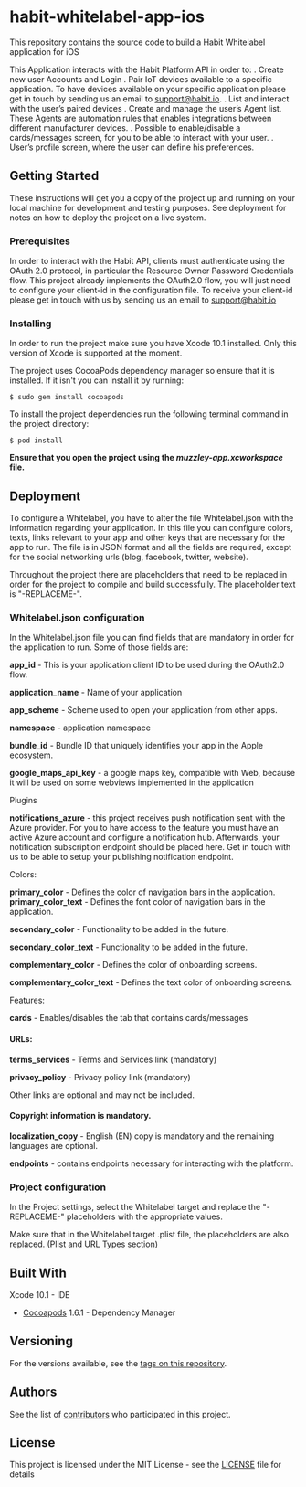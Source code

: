 # habit-whitelabel-app-ios

This repository contains the source code to build a Habit Whitelabel application for iOS 

This Application interacts with the Habit Platform API in order to:
. Create new user Accounts and Login
. Pair IoT devices available to a specific application. To have devices available on your specific application please get in touch by sending us an email to support@habit.io.
. List and interact with the user’s paired devices
. Create and manage the user’s Agent list. These Agents are automation rules that enables integrations between different manufacturer devices.
. Possible to enable/disable a cards/messages screen, for you to be able to interact with your user. 
. User’s profile screen, where the user can define his preferences.

## Getting Started

These instructions will get you a copy of the project up and running on your local machine for development and testing purposes. See deployment for notes on how to deploy the project on a live system.

### Prerequisites

In order to interact with the Habit API, clients must authenticate using the OAuth 2.0 protocol, in particular the Resource Owner Password Credentials flow. 
This project already implements the OAuth2.0 flow, you will just need to configure your client-id in the configuration file. To receive your client-id please get in touch with us by sending us an email to support@habit.io



### Installing


In order to run the project make sure you have Xcode 10.1 installed. Only this version of Xcode is supported at the moment.

The project uses CocoaPods dependency manager so ensure that it is installed. If it isn't you can install it by running:
```
$ sudo gem install cocoapods
```


To install the project dependencies run the following terminal command in the project directory: 
```
$ pod install
```

**Ensure that you open the project using the *muzzley-app.xcworkspace* file.**

## Deployment

To configure a Whitelabel, you have to alter the file Whitelabel.json with the information regarding your application. In this file you can configure colors, texts, links relevant to your app and other keys that are necessary for the app to run. The file is in JSON format and all the fields are required, except for the social networking urls (blog, facebook, twitter, website).

Throughout the project there are placeholders that need to be replaced in order for the project to compile and build successfully. The placeholder text is "-REPLACEME-". 

### Whitelabel.json configuration

In the Whitelabel.json file you can find fields that are mandatory in order for the application to run. Some of those fields are:

**app_id** - This is your application client ID to be used during the OAuth2.0 flow.

**application_name**  - Name of your application

**app_scheme** - Scheme used to open your application from other apps.

**namespace** - application namespace

**bundle_id** - Bundle ID that uniquely identifies your app in the Apple ecosystem.

**google_maps_api_key** -  a google maps key, compatible with Web, because it will be used on some webviews implemented in the application

Plugins 

**notifications_azure** -  this project receives push notification sent with the Azure provider. For you to have access to the feature you must have an active Azure account and configure a notification hub. Afterwards, your notification subscription endpoint should be placed here. Get in touch with us to be able to setup your publishing notification endpoint.

Colors: 

**primary_color** - Defines the color of navigation bars in the application.
**primary_color_text** - Defines the font color of navigation bars in the application.

**secondary_color** - Functionality to be added in the future.

**secondary_color_text** - Functionality to be added in the future.

**complementary_color** - Defines the color of onboarding screens.

**complementary_color_text** - Defines the text color of onboarding screens.

Features:

**cards**  - Enables/disables the tab that contains cards/messages

#### URLs: ####

**terms_services** - Terms and Services link (mandatory)

**privacy_policy** - Privacy policy link (mandatory)

Other links are optional and may not be included.

#### Copyright information is mandatory. ####

**localization_copy** - English (EN) copy is mandatory and the remaining languages are optional. 

**endpoints** - contains endpoints necessary for interacting with the platform.

### Project configuration

In the Project settings, select the Whitelabel target and replace the "-REPLACEME-" placeholders with the appropriate values. 

Make sure that in the Whitelabel target .plist file, the placeholders are also replaced. (Plist and URL Types section)


## Built With

Xcode 10.1 - IDE
* [Cocoapods](https://www.cocoapods.org/) 1.6.1 - Dependency Manager

## Versioning

For the versions available, see the [tags on this repository](https://github.com/habitio/habit-whitelabel-app-ios/tags). 

## Authors

See the list of [contributors](https://github.com/habitio/habit-whitelabel-app-ios/contributors) who participated in this project.

## License

This project is licensed under the MIT License - see the [LICENSE](LICENSE) file for details


